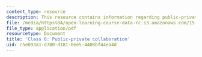 ```yaml
---
content_type: resource
description: This resource contains information regarding public-private collaboration.
file: /media/https%3A/open-learning-course-data-rc.s3.amazonaws.com/15-232-business-model-innovation-global-health-in-frontier-markets-fall-2013/c5e093a1d780d1810ee54408bf44ea4d_MIT15_232F13_Class6.pdf
file_type: application/pdf
resourcetype: Document
title: 'Class 6: Public-private collaboration'
uid: c5e093a1-d780-d181-0ee5-4408bf44ea4d
---
```

